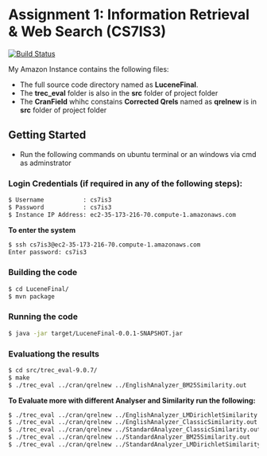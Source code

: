 # Assignment 1: Information Retrieval & Web Search (CS7IS3)

[![Build Status](https://travis-ci.org/joemccann/dillinger.svg?branch=master)](https://travis-ci.org/joemccann/dillinger)

My Amazon Instance contains the following files:

  - The full source code directory named as **LuceneFinal**.
  - The **trec_eval** folder is also in the **src** folder of project folder
  - The **CranField** whihc constains **Corrected Qrels** named as  **qrelnew** is in **src** folder of project folder


## Getting Started

- Run the following commands on ubuntu terminal or an windows via cmd as adminstrator

### Login Credentials (if required in any of the following steps):

```sh
$ Username           : cs7is3 
$ Password           : cs7is3
$ Instance IP Address: ec2-35-173-216-70.compute-1.amazonaws.com

``` 

**To enter the system**

```sh
$ ssh cs7is3@ec2-35-173-216-70.compute-1.amazonaws.com
Enter password: cs7is3
```
### Building the code

```sh
$ cd LuceneFinal/
$ mvn package
```

### Running the code

```sh
$ java -jar target/LuceneFinal-0.0.1-SNAPSHOT.jar
```
### Evaluationg the results

```sh
$ cd src/trec_eval-9.0.7/
$ make
$ ./trec_eval ../cran/qrelnew ../EnglishAnalyzer_BM25Similarity.out
```
**To Evaluate more with different Analyser and Similarity run the following:**

```sh
$ ./trec_eval ../cran/qrelnew ../EnglishAnalyzer_LMDirichletSimilarity.out
$ ./trec_eval ../cran/qrelnew ../EnglishAnalyzer_ClassicSimilarity.out
$ ./trec_eval ../cran/qrelnew ../StandardAnalyzer_ClassicSimilarity.out
$ ./trec_eval ../cran/qrelnew ../StandardAnalyzer_BM25Similarity.out
$ ./trec_eval ../cran/qrelnew ../StandardAnalyzer_LMDirichletSimilarity.out
```